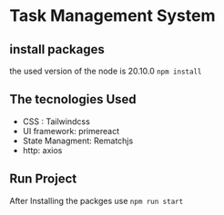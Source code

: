 # Task Management System

## install packages

the used version of the node is 20.10.0 ``` npm install ```

## The tecnologies Used

- CSS : Tailwindcss
- UI framework: primereact
- State Managment: Rematchjs
- http: axios

## Run Project

After Installing the packges use ``` npm run start ```
